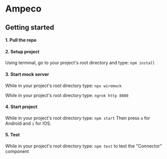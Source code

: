 
# Ampeco

## Getting started

#### 1. Pull the repo

#### 2. Setup project

Using terminal, go to your project's root directory and type: ``` npm install ```

#### 3. Start mock server

While in your project's root directory type: ``` npx wiremock ```

While in your project's root directory type: ``` ngrok http 8080 ```

#### 4. Start project

While in your project's root directory type: ``` npm start ```
Then press ```a``` for Android and ```i``` for IOS.


#### 5. Test
While in your project's root directory type: ``` npm test ``` to test the "Connector" component
